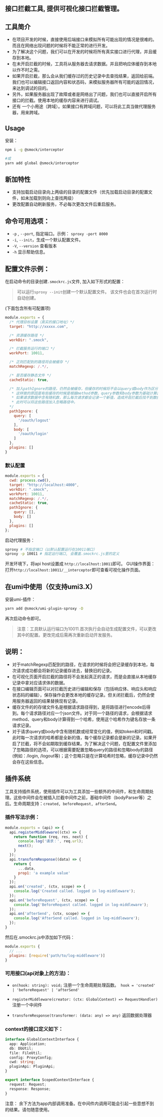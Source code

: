 接口拦截工具, 提供可视化接口拦截管理。
---

## 工具简介

- 在项目开发的时候，直接使用后端接口来模拟所有可能出现的情况是很难的。而且在网络出现问题的时候将不能正常的进行开发。
- 为了解决这个问题，我们可以在开发的时候将所有真实接口进行代理，并且缓存到本地。
- 在未开启拦截的时候，工具将从服务器去请求数据。并且把响应体缓存到本地以作不时之需。
- 如果开启拦截，那么会从我们缓存过的历史记录中去查找结果，返回给前端。我们也可以编辑接口返回内容和状态码，来模拟服务器所有可能的返回情况，来达到调试的目的。
- 另外，如果服务器出现了故障或者是网络出了问题，我们也可以直接开启所有接口的拦截。使用本地的缓存内容来进行调试。
- 还有 一个小用途（跨域）。如果接口有跨域问题，可以将此工具当做代理服务器，用来跨域。

## Usage

安装：
```bash
npm i -g @smock/interceptor

#或
yarn add global @smock/interceptor
```

## 新加特性

- 支持加载启动目录向上两级的目录的配置文件（优先加载启动目录的配置文件，如未加载到则向上查找两级）
- 更改配置自动刷新服务，不必每次更改文件后重启服务。

## 命令可用选项：

- `-p` , `--port`, 指定端口。示例： `sproxy -port 8000`
- `-i`, `--init`，生成一个默认配置文件。
- `-V`, `--version` 查看版本
- `-h` 显示帮助信息。

## 配置文件示例：
在启动命令的目录创建`.smockrc.js`文件, 加入如下形式的配置：
> 可以运行`sproxy --init`创建一个默认配置文件。
该文件也会在首次运行时自动创建。

(下面包含所有可配置项)
```js
module.exports = {
  /* 代理目标设置（真实的接口地址）*/
  target: "http://xxxxx.com",

  /* 资源缓存路径 */
  workDir: ".smock",

  /* 拦截服务运行的端口 */
  workPort: 10011,

  /* 正则匹配到的路径将会被缓存 */
  matchRegexp: /.*/,

  /* 是否缓存静态文件 */
  cacheStatic: true,

  /* 加入pathIgnore的路径，仍然会被缓存，但缓存的时候将不会以query或body作为区分
   * 这样做的原因是有些缓存的时候是根据method参数、query参数和body参数为基础计算出来的哈希值
   * 如果请求数据中含有随机数，那么每次请求都会记录一个新值，造成开启拦截后找不到数据的情况
   * 此时可以将这些路径加入忽略路径中。
  */
  pathIgnore: {
    query: [
      '/oauth/logout'
    ],
    body: [
      '/oauth/login'
    ]
  },
  plugins: []
}
```

### 默认配置
```js
module.exports = {
  cwd: process.cwd(),
  target: "http://localhost:4000",
  workDir: ".smock",
  workPort: 10011,
  matchRegexp: /.*/,
  cacheStatic: true,
  pathIgnore: {
    query: [],
    body: []
  },
  plugins: []
};
```

启动代理服务：
```bash
sproxy # 不指定端口（以默认配置运行在10011端口）
sproxy -p 10011 # 指定运行端口, 会覆盖.smockrc.js里的定义
```

开发环境下，将api host设置成 `http://localhost:10011`即可。
GUI操作界面：打开`http://localhost:10011/__interceptor`即可查看可视化操作页面。

## 在umi中使用（仅支持umi3.X）

安装umi-插件：

```bash
yarn add @smock/umi-plugin-sproxy -D
```
再次启动命令即可。

> 注意：工具默认运行端口为10011.首次执行会自动生成配置文件，可以更改其中的配置。更改完成后需再次重新启动开发服务。

## 说明：
- 对于matchRegexp匹配到的路径，在请求的时候将会把记录缓存到本地，每次请求成功都会将新的记录缓存进去，替换旧的记录。
- 在可视化页面开启拦截的路径将不会发起真正的请求，而是会直接从本地缓存记录中拿对应请求体的数据。
- 在接口编辑页面可以对拦截历史进行编辑和保存（包括响应体、响应头和响应状态码的编辑），保存操作会更改本地的缓存记录。但关闭拦截后，仍然会使用服务器返回的结果替换现有记录。
- 缓存文件的的存储文件名是根据请求路径得到，是将路径进行encode后得到。每个请求路径对应一个json文件。对于同一个路径的请求，会根据请求method、query和body计算得到一个哈希，使用这个哈希作为键名存放一条请求记录。
- 对于请求query或body中含有随机数或经常变化的值，例如token和时间戳。此时每一次请求的哈希都是全新的值，每个缓存记录都会是新的记录。如果开启了拦截，将不会如期取到缓存结果。为了解决这个问题，在配置文件里添加了忽略路径的选项，可以根据需要配置忽略query的路径和忽略body的路径(例如：/login, /logout等)；这个忽略只是在计算哈希时忽略，缓存记录中仍然会存在这些信息。

## 插件系统

工具支持插件系统，使用插件可以为工具添加一些额外的中间件，和生命周期处理。这些中间件会在被插入拦截中间件之前，基础中间件（bodyParser等）之后。生命周期支持：`created, beforeRequest, afterSend`。

### 插件写法示例：
```javascript
module.exports = (api) => {
  api.registerMiddleware((ctx) => {
    return function (req, res, next) {
      console.log('请求：', req.url);
      next();
    }
  });
  api.transformResponse((data) => {
    return {
      ...data,
      prop1: 'a example value'
    }
  });
  api.on('created', (ctx, scope) => {
    console.log('Created called. logged in log-middleware');
  });
  api.on('beforeRequest', (ctx, scope) => {
    console.log('BeforeRequest called. logged in log-middleware');
  });
  api.on('afterSend', (ctx, scope) => {
    console.log('AfterSend called. logged in log-middleware');
  });
}
```
然后在.smockrc.js中添加如下代码：
```javascript
module.exports {
  // ...
  plugins: [require('path/to/log-middleware')]
}
```

### 可用接口(api对象上的方法)：

- `on(hook: string): void;` 注册一个生命周期处理函数。` hook = 'created' | 'beforeRequest' | 'afterSend'`

- `registerMiddleware(creator: (ctx: GlobalContext) => RequestHandler)` 注册一个中间件

- `transformResponse(transformer: (data: any) => any)` 返回数据处理器

### context的接口定义如下：

```typescript
interface GlobalContextInterface {
  app: Application;
  db: DbUtil;
  file: FileUtil;
  config: ProxyConfig;
  cwd: string;
  pluginApi: PluginApi;
}

export interface ScopedContextInterface {
  request: Request;
  response: Response;
}

```

注意： 余下方法为app内部调用准备。在中间件内调用可能会引起一些意想不到的结果。请勿随意使用。